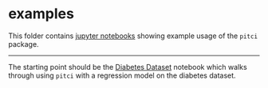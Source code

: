# examples

This folder contains [jupyter notebooks](https://jupyter.org/) showing example usage of the `pitci` package.

----

The starting point should be the [Diabetes Dataset](https://github.com/richardangell/pitci/blob/master/examples/Diabetes-Dataset.ipynb) notebook which walks through using `pitci` with a regression model on the diabetes dataset.
